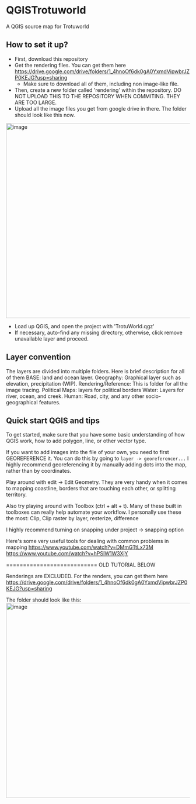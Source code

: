 # QGISTrotuworld
A QGIS source map for Trotuworld

## How to set it up?
* First, download this repository
* Get the rendering files. You can get them here https://drive.google.com/drive/folders/1_4hnoOf6dk0gA0YxmdVipwbrJZP0KEJG?usp=sharing
   * Make sure to download all of them, including non image-like file.
* Then, create a new folder called 'rendering' within the repository. DO NOT UPLOAD THIS TO THE REPOSITORY WHEN COMMITING. THEY ARE TOO LARGE.
* Upload all the image files you get from google drive in there. The folder should look like this now.

<img width="533" alt="image" src="https://github.com/UpsideKen/QGISTrotuworld/assets/159201452/a1d0e0ef-2a2e-429f-8d95-4f66947171cd">

* Load up QGIS, and open the project with 'TrotuWorld.qgz'
* If necessary, auto-find any missing directory, otherwise, click remove unavailable layer and proceed.

## Layer convention

The layers are divided into multiple folders. Here is brief description for all of them
BASE: land and ocean layer.
Geography: Graphical layer such as elevation, precipitation (WIP).
Rendering/Reference: This is folder for all the image tracing.
Political Maps: layers for political borders
Water: Layers for river, ocean, and creek.
Human: Road, city, and any other socio-geographical features.


## Quick start QGIS and tips

To get started, make sure that you have some basic understanding of how QGIS work, how to add polygon, line, or other vector type.

If you want to add images into the file of your own, you need to first GEOREFERENCE it. You can do this by going to `layer -> georeferencer...` I highly recommend georeferencing it by manually adding dots into the map, rather than by coordinates.

Play around with edit -> Edit Geometry. They are very handy when it comes to mapping coastline, borders that are touching each other, or splitting territory.

Also try playing around with Toolbox (ctrl + alt + t). Many of these built in toolboxes can really help automate your workflow.
I personally use these the most:
Clip, Clip raster by layer, resterize, difference

I highly recommend turning on snapping under project -> snapping option

Here's some very useful tools for dealing with common problems in mapping
https://www.youtube.com/watch?v=DMmGTtLx73M
https://www.youtube.com/watch?v=hPSIW1W3XjY


===========================
OLD TUTORIAL BELOW


Renderings are EXCLUDED. For the renders, you can get them here https://drive.google.com/drive/folders/1_4hnoOf6dk0gA0YxmdVipwbrJZP0KEJG?usp=sharing

The folder should look like this:
<img width="533" alt="image" src="https://github.com/UpsideKen/QGISTrotuworld/assets/159201452/a1d0e0ef-2a2e-429f-8d95-4f66947171cd">

